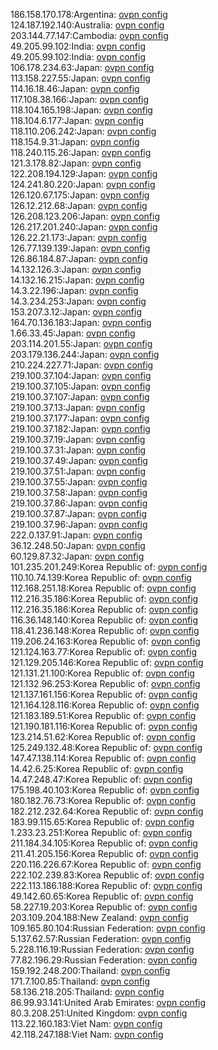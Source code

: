 186.158.170.178:Argentina: [ovpn config](vpn/186_158_170_178.ovpn)  
124.187.192.140:Australia: [ovpn config](vpn/124_187_192_140.ovpn)  
203.144.77.147:Cambodia: [ovpn config](vpn/203_144_77_147.ovpn)  
49.205.99.102:India: [ovpn config](vpn/49_205_99_102.ovpn)  
49.205.99.102:India: [ovpn config](vpn/49_205_99_102.ovpn)  
106.178.234.63:Japan: [ovpn config](vpn/106_178_234_63.ovpn)  
113.158.227.55:Japan: [ovpn config](vpn/113_158_227_55.ovpn)  
114.16.18.46:Japan: [ovpn config](vpn/114_16_18_46.ovpn)  
117.108.38.166:Japan: [ovpn config](vpn/117_108_38_166.ovpn)  
118.104.165.198:Japan: [ovpn config](vpn/118_104_165_198.ovpn)  
118.104.6.177:Japan: [ovpn config](vpn/118_104_6_177.ovpn)  
118.110.206.242:Japan: [ovpn config](vpn/118_110_206_242.ovpn)  
118.154.9.31:Japan: [ovpn config](vpn/118_154_9_31.ovpn)  
118.240.115.26:Japan: [ovpn config](vpn/118_240_115_26.ovpn)  
121.3.178.82:Japan: [ovpn config](vpn/121_3_178_82.ovpn)  
122.208.194.129:Japan: [ovpn config](vpn/122_208_194_129.ovpn)  
124.241.80.220:Japan: [ovpn config](vpn/124_241_80_220.ovpn)  
126.120.67.175:Japan: [ovpn config](vpn/126_120_67_175.ovpn)  
126.12.212.68:Japan: [ovpn config](vpn/126_12_212_68.ovpn)  
126.208.123.206:Japan: [ovpn config](vpn/126_208_123_206.ovpn)  
126.217.201.240:Japan: [ovpn config](vpn/126_217_201_240.ovpn)  
126.22.21.173:Japan: [ovpn config](vpn/126_22_21_173.ovpn)  
126.77.139.139:Japan: [ovpn config](vpn/126_77_139_139.ovpn)  
126.86.184.87:Japan: [ovpn config](vpn/126_86_184_87.ovpn)  
14.132.126.3:Japan: [ovpn config](vpn/14_132_126_3.ovpn)  
14.132.16.215:Japan: [ovpn config](vpn/14_132_16_215.ovpn)  
14.3.22.196:Japan: [ovpn config](vpn/14_3_22_196.ovpn)  
14.3.234.253:Japan: [ovpn config](vpn/14_3_234_253.ovpn)  
153.207.3.12:Japan: [ovpn config](vpn/153_207_3_12.ovpn)  
164.70.136.183:Japan: [ovpn config](vpn/164_70_136_183.ovpn)  
1.66.33.45:Japan: [ovpn config](vpn/1_66_33_45.ovpn)  
203.114.201.55:Japan: [ovpn config](vpn/203_114_201_55.ovpn)  
203.179.136.244:Japan: [ovpn config](vpn/203_179_136_244.ovpn)  
210.224.227.71:Japan: [ovpn config](vpn/210_224_227_71.ovpn)  
219.100.37.104:Japan: [ovpn config](vpn/219_100_37_104.ovpn)  
219.100.37.105:Japan: [ovpn config](vpn/219_100_37_105.ovpn)  
219.100.37.107:Japan: [ovpn config](vpn/219_100_37_107.ovpn)  
219.100.37.13:Japan: [ovpn config](vpn/219_100_37_13.ovpn)  
219.100.37.177:Japan: [ovpn config](vpn/219_100_37_177.ovpn)  
219.100.37.182:Japan: [ovpn config](vpn/219_100_37_182.ovpn)  
219.100.37.19:Japan: [ovpn config](vpn/219_100_37_19.ovpn)  
219.100.37.31:Japan: [ovpn config](vpn/219_100_37_31.ovpn)  
219.100.37.49:Japan: [ovpn config](vpn/219_100_37_49.ovpn)  
219.100.37.51:Japan: [ovpn config](vpn/219_100_37_51.ovpn)  
219.100.37.55:Japan: [ovpn config](vpn/219_100_37_55.ovpn)  
219.100.37.58:Japan: [ovpn config](vpn/219_100_37_58.ovpn)  
219.100.37.86:Japan: [ovpn config](vpn/219_100_37_86.ovpn)  
219.100.37.87:Japan: [ovpn config](vpn/219_100_37_87.ovpn)  
219.100.37.96:Japan: [ovpn config](vpn/219_100_37_96.ovpn)  
222.0.137.91:Japan: [ovpn config](vpn/222_0_137_91.ovpn)  
36.12.248.50:Japan: [ovpn config](vpn/36_12_248_50.ovpn)  
60.129.87.32:Japan: [ovpn config](vpn/60_129_87_32.ovpn)  
101.235.201.249:Korea Republic of: [ovpn config](vpn/101_235_201_249.ovpn)  
110.10.74.139:Korea Republic of: [ovpn config](vpn/110_10_74_139.ovpn)  
112.168.251.18:Korea Republic of: [ovpn config](vpn/112_168_251_18.ovpn)  
112.216.35.186:Korea Republic of: [ovpn config](vpn/112_216_35_186.ovpn)  
112.216.35.186:Korea Republic of: [ovpn config](vpn/112_216_35_186.ovpn)  
116.36.148.140:Korea Republic of: [ovpn config](vpn/116_36_148_140.ovpn)  
118.41.236.148:Korea Republic of: [ovpn config](vpn/118_41_236_148.ovpn)  
119.206.24.163:Korea Republic of: [ovpn config](vpn/119_206_24_163.ovpn)  
121.124.163.77:Korea Republic of: [ovpn config](vpn/121_124_163_77.ovpn)  
121.129.205.146:Korea Republic of: [ovpn config](vpn/121_129_205_146.ovpn)  
121.131.21.100:Korea Republic of: [ovpn config](vpn/121_131_21_100.ovpn)  
121.132.96.253:Korea Republic of: [ovpn config](vpn/121_132_96_253.ovpn)  
121.137.161.156:Korea Republic of: [ovpn config](vpn/121_137_161_156.ovpn)  
121.164.128.116:Korea Republic of: [ovpn config](vpn/121_164_128_116.ovpn)  
121.183.189.51:Korea Republic of: [ovpn config](vpn/121_183_189_51.ovpn)  
121.190.181.116:Korea Republic of: [ovpn config](vpn/121_190_181_116.ovpn)  
123.214.51.62:Korea Republic of: [ovpn config](vpn/123_214_51_62.ovpn)  
125.249.132.48:Korea Republic of: [ovpn config](vpn/125_249_132_48.ovpn)  
147.47.138.114:Korea Republic of: [ovpn config](vpn/147_47_138_114.ovpn)  
14.42.6.25:Korea Republic of: [ovpn config](vpn/14_42_6_25.ovpn)  
14.47.248.47:Korea Republic of: [ovpn config](vpn/14_47_248_47.ovpn)  
175.198.40.103:Korea Republic of: [ovpn config](vpn/175_198_40_103.ovpn)  
180.182.76.73:Korea Republic of: [ovpn config](vpn/180_182_76_73.ovpn)  
182.212.232.64:Korea Republic of: [ovpn config](vpn/182_212_232_64.ovpn)  
183.99.115.65:Korea Republic of: [ovpn config](vpn/183_99_115_65.ovpn)  
1.233.23.251:Korea Republic of: [ovpn config](vpn/1_233_23_251.ovpn)  
211.184.34.105:Korea Republic of: [ovpn config](vpn/211_184_34_105.ovpn)  
211.41.205.156:Korea Republic of: [ovpn config](vpn/211_41_205_156.ovpn)  
220.116.226.67:Korea Republic of: [ovpn config](vpn/220_116_226_67.ovpn)  
222.102.239.83:Korea Republic of: [ovpn config](vpn/222_102_239_83.ovpn)  
222.113.186.188:Korea Republic of: [ovpn config](vpn/222_113_186_188.ovpn)  
49.142.60.65:Korea Republic of: [ovpn config](vpn/49_142_60_65.ovpn)  
58.227.19.203:Korea Republic of: [ovpn config](vpn/58_227_19_203.ovpn)  
203.109.204.188:New Zealand: [ovpn config](vpn/203_109_204_188.ovpn)  
109.165.80.104:Russian Federation: [ovpn config](vpn/109_165_80_104.ovpn)  
5.137.62.57:Russian Federation: [ovpn config](vpn/5_137_62_57.ovpn)  
5.228.116.19:Russian Federation: [ovpn config](vpn/5_228_116_19.ovpn)  
77.82.196.29:Russian Federation: [ovpn config](vpn/77_82_196_29.ovpn)  
159.192.248.200:Thailand: [ovpn config](vpn/159_192_248_200.ovpn)  
171.7.100.85:Thailand: [ovpn config](vpn/171_7_100_85.ovpn)  
58.136.218.205:Thailand: [ovpn config](vpn/58_136_218_205.ovpn)  
86.99.93.141:United Arab Emirates: [ovpn config](vpn/86_99_93_141.ovpn)  
80.3.208.251:United Kingdom: [ovpn config](vpn/80_3_208_251.ovpn)  
113.22.160.183:Viet Nam: [ovpn config](vpn/113_22_160_183.ovpn)  
42.118.247.188:Viet Nam: [ovpn config](vpn/42_118_247_188.ovpn)  
